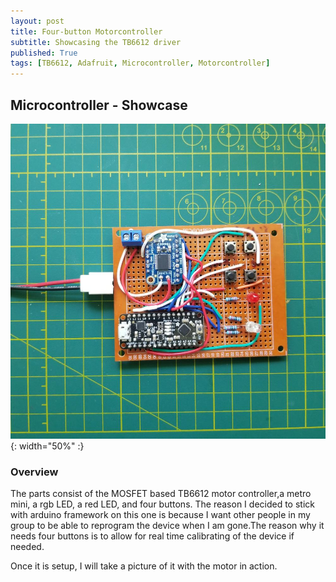 ```yaml
---
layout: post
title: Four-button Motorcontroller
subtitle: Showcasing the TB6612 driver
published: True
tags: [TB6612, Adafruit, Microcontroller, Motorcontroller]
---
```


## Microcontroller - Showcase

![Four Button Motor Driver](https://github.com/hbchaney/hbchaney.github.io/blob/master/assets/img/Motor_Controller/20220901_113526.jpg?raw=true){: width="50%" :}

### Overview 

The parts consist of the MOSFET based TB6612 motor controller,a metro mini, a rgb LED, a red LED, and four buttons. The reason I decided to stick with arduino framework on this one is because I want other people in my group to be able to reprogram the device when I am gone.The reason why it needs four buttons is  to allow for real time calibrating of the device if needed. 

Once it is setup, I will take a picture of it with the motor in action. 